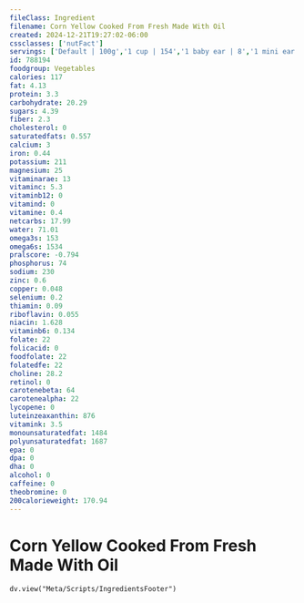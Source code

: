 ```yaml
---
fileClass: Ingredient
filename: Corn Yellow Cooked From Fresh Made With Oil
created: 2024-12-21T19:27:02-06:00
cssclasses: ['nutFact']
servings: ['Default | 100g','1 cup | 154','1 baby ear | 8','1 mini ear or cobette (2-1/2" to 3" long) | 58','1 small ear (5-1/2" to 6-1/2" long) | 89','1 medium ear (6-3/4" to 7-1/2" long) | 103','1 large ear (7-3/4" to 9" long) | 118','1 linear inch | 18']
id: 788194
foodgroup: Vegetables
calories: 117
fat: 4.13
protein: 3.3
carbohydrate: 20.29
sugars: 4.39
fiber: 2.3
cholesterol: 0
saturatedfats: 0.557
calcium: 3
iron: 0.44
potassium: 211
magnesium: 25
vitaminarae: 13
vitaminc: 5.3
vitaminb12: 0
vitamind: 0
vitamine: 0.4
netcarbs: 17.99
water: 71.01
omega3s: 153
omega6s: 1534
pralscore: -0.794
phosphorus: 74
sodium: 230
zinc: 0.6
copper: 0.048
selenium: 0.2
thiamin: 0.09
riboflavin: 0.055
niacin: 1.628
vitaminb6: 0.134
folate: 22
folicacid: 0
foodfolate: 22
folatedfe: 22
choline: 28.2
retinol: 0
carotenebeta: 64
carotenealpha: 22
lycopene: 0
luteinzeaxanthin: 876
vitamink: 3.5
monounsaturatedfat: 1484
polyunsaturatedfat: 1687
epa: 0
dpa: 0
dha: 0
alcohol: 0
caffeine: 0
theobromine: 0
200calorieweight: 170.94
---
```


# Corn Yellow Cooked From Fresh Made With Oil

```dataviewjs
dv.view("Meta/Scripts/IngredientsFooter")
```